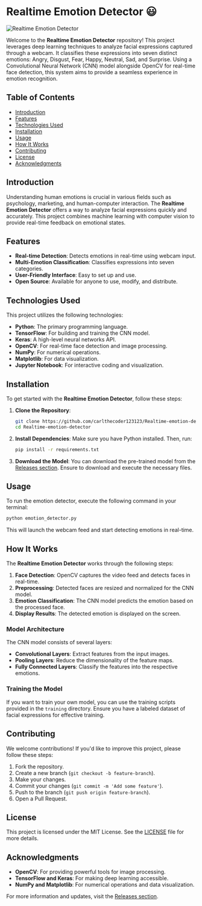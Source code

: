 # Realtime Emotion Detector 😃

![Realtime Emotion Detector](https://img.shields.io/badge/Download%20Releases-%20%F0%9F%93%88-4CAF50?style=flat-square&logo=github)

Welcome to the **Realtime Emotion Detector** repository! This project leverages deep learning techniques to analyze facial expressions captured through a webcam. It classifies these expressions into seven distinct emotions: Angry, Disgust, Fear, Happy, Neutral, Sad, and Surprise. Using a Convolutional Neural Network (CNN) model alongside OpenCV for real-time face detection, this system aims to provide a seamless experience in emotion recognition.

## Table of Contents

- [Introduction](#introduction)
- [Features](#features)
- [Technologies Used](#technologies-used)
- [Installation](#installation)
- [Usage](#usage)
- [How It Works](#how-it-works)
- [Contributing](#contributing)
- [License](#license)
- [Acknowledgments](#acknowledgments)

## Introduction

Understanding human emotions is crucial in various fields such as psychology, marketing, and human-computer interaction. The **Realtime Emotion Detector** offers a way to analyze facial expressions quickly and accurately. This project combines machine learning with computer vision to provide real-time feedback on emotional states.

## Features

- **Real-time Detection**: Detects emotions in real-time using webcam input.
- **Multi-Emotion Classification**: Classifies expressions into seven categories.
- **User-Friendly Interface**: Easy to set up and use.
- **Open Source**: Available for anyone to use, modify, and distribute.

## Technologies Used

This project utilizes the following technologies:

- **Python**: The primary programming language.
- **TensorFlow**: For building and training the CNN model.
- **Keras**: A high-level neural networks API.
- **OpenCV**: For real-time face detection and image processing.
- **NumPy**: For numerical operations.
- **Matplotlib**: For data visualization.
- **Jupyter Notebook**: For interactive coding and visualization.

## Installation

To get started with the **Realtime Emotion Detector**, follow these steps:

1. **Clone the Repository**:
   ```bash
   git clone https://github.com/carlthecoder123123/Realtime-emotion-detector.git
   cd Realtime-emotion-detector
   ```

2. **Install Dependencies**:
   Make sure you have Python installed. Then, run:
   ```bash
   pip install -r requirements.txt
   ```

3. **Download the Model**:
   You can download the pre-trained model from the [Releases section](https://github.com/carlthecoder123123/Realtime-emotion-detector/releases). Ensure to download and execute the necessary files.

## Usage

To run the emotion detector, execute the following command in your terminal:

```bash
python emotion_detector.py
```

This will launch the webcam feed and start detecting emotions in real-time. 

## How It Works

The **Realtime Emotion Detector** works through the following steps:

1. **Face Detection**: OpenCV captures the video feed and detects faces in real-time.
2. **Preprocessing**: Detected faces are resized and normalized for the CNN model.
3. **Emotion Classification**: The CNN model predicts the emotion based on the processed face.
4. **Display Results**: The detected emotion is displayed on the screen.

### Model Architecture

The CNN model consists of several layers:

- **Convolutional Layers**: Extract features from the input images.
- **Pooling Layers**: Reduce the dimensionality of the feature maps.
- **Fully Connected Layers**: Classify the features into the respective emotions.

### Training the Model

If you want to train your own model, you can use the training scripts provided in the `training` directory. Ensure you have a labeled dataset of facial expressions for effective training.

## Contributing

We welcome contributions! If you'd like to improve this project, please follow these steps:

1. Fork the repository.
2. Create a new branch (`git checkout -b feature-branch`).
3. Make your changes.
4. Commit your changes (`git commit -m 'Add some feature'`).
5. Push to the branch (`git push origin feature-branch`).
6. Open a Pull Request.

## License

This project is licensed under the MIT License. See the [LICENSE](LICENSE) file for more details.

## Acknowledgments

- **OpenCV**: For providing powerful tools for image processing.
- **TensorFlow and Keras**: For making deep learning accessible.
- **NumPy and Matplotlib**: For numerical operations and data visualization.

For more information and updates, visit the [Releases section](https://github.com/carlthecoder123123/Realtime-emotion-detector/releases).
